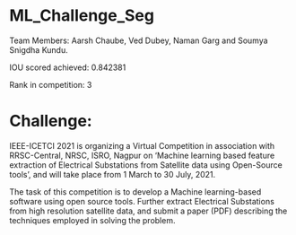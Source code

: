 # ML_Challenge_Seg

Team Members: Aarsh Chaube, Ved Dubey, Naman Garg and Soumya Snigdha Kundu.

IOU scored achieved: 0.842381

Rank in competition: 3

# Challenge: 
IEEE-ICETCI 2021 is organizing a Virtual Competition in association with RRSC-Central, NRSC, ISRO, Nagpur on ‘Machine learning based feature extraction of Electrical Substations from Satellite data using Open-Source tools’, and will take place from 1 March to 30 July, 2021.

The task of this competition is to develop a Machine learning-based software using open source tools. Further extract Electrical Substations from high resolution satellite data, and submit a paper (PDF) describing the techniques employed in solving the problem.
